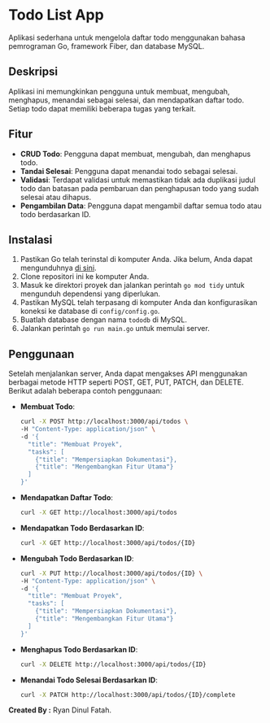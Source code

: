 # Todo List App

Aplikasi sederhana untuk mengelola daftar todo menggunakan bahasa pemrograman Go, framework Fiber, dan database MySQL.

## Deskripsi

Aplikasi ini memungkinkan pengguna untuk membuat, mengubah, menghapus, menandai sebagai selesai, dan mendapatkan daftar todo. Setiap todo dapat memiliki beberapa tugas yang terkait.

## Fitur

- **CRUD Todo**: Pengguna dapat membuat, mengubah, dan menghapus todo.
- **Tandai Selesai**: Pengguna dapat menandai todo sebagai selesai.
- **Validasi**: Terdapat validasi untuk memastikan tidak ada duplikasi judul todo dan batasan pada pembaruan dan penghapusan todo yang sudah selesai atau dihapus.
- **Pengambilan Data**: Pengguna dapat mengambil daftar semua todo atau todo berdasarkan ID.

## Instalasi

1. Pastikan Go telah terinstal di komputer Anda. Jika belum, Anda dapat mengunduhnya [di sini](https://golang.org/dl/).
2. Clone repositori ini ke komputer Anda.
3. Masuk ke direktori proyek dan jalankan perintah `go mod tidy` untuk mengunduh dependensi yang diperlukan.
4. Pastikan MySQL telah terpasang di komputer Anda dan konfigurasikan koneksi ke database di `config/config.go`.
5. Buatlah database dengan nama `tododb` di MySQL.
6. Jalankan perintah `go run main.go` untuk memulai server.

## Penggunaan

Setelah menjalankan server, Anda dapat mengakses API menggunakan berbagai metode HTTP seperti POST, GET, PUT, PATCH, dan DELETE. Berikut adalah beberapa contoh penggunaan:

- **Membuat Todo**:

  ```sh
  curl -X POST http://localhost:3000/api/todos \
  -H "Content-Type: application/json" \
  -d '{
    "title": "Membuat Proyek",
    "tasks": [
      {"title": "Mempersiapkan Dokumentasi"},
      {"title": "Mengembangkan Fitur Utama"}
    ]
  }'
  ```

- **Mendapatkan Daftar Todo**:

  ```sh
  curl -X GET http://localhost:3000/api/todos
  ```

- **Mendapatkan Todo Berdasarkan ID**:
  ```sh
  curl -X GET http://localhost:3000/api/todos/{ID}
  ```
- **Mengubah Todo Berdasarkan ID**:

  ```sh
  curl -X PUT http://localhost:3000/api/todos/{ID} \
  -H "Content-Type: application/json" \
  -d '{
    "title": "Membuat Proyek",
    "tasks": [
      {"title": "Mempersiapkan Dokumentasi"},
      {"title": "Mengembangkan Fitur Utama"}
    ]
  }'
  ```

- **Menghapus Todo Berdasarkan ID**:
  ```sh
  curl -X DELETE http://localhost:3000/api/todos/{ID}
  ```
- **Menandai Todo Selesai Berdasarkan ID**:
  ```sh
  curl -X PATCH http://localhost:3000/api/todos/{ID}/complete
  ```

**Created By :** Ryan Dinul Fatah.

